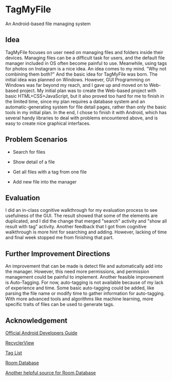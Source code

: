 # TagMyFile

An Android-based file managing system

## Idea

  TagMyFile focuses on user need on managing files and folders inside their devices. 
Managing files can be a difficult task for users, and the default file manager included in OS often become painful to use. Meanwhile, using tags for photos on Instagram is a nice idea. An idea comes to my mind. "Why not combining them both?" And the basic idea for TagMyFile was born. 
  The initial idea was planned on Windows. However, GUI Programming on Windows was far beyond my reach, and I gave up and moved on to Web-based project. My initial plan was to create the Web-based project with basic HTML+CSS+JavaScript, but it also proved too hard for me to finish in the limited time, since my plan requires a database system and an automatic-generating system for file detail pages, rather than only the basic tools in my initial plan. In the end, I chose to finish it with Android, which has several handy libraries to deal with problems encountered above, and is easy to create nice graphical interfaces.  

## Problem Scenarios

 + Search for files
 
 + Show detail of a file
 
 + Get all files with a tag from one file

 + Add new file into the manager
 
## Evaluation

  I did an in-class cognitive walkthrough for my evaluation process to see usefulness of the GUI. The result showed that some of the elements are duplicated, and I did the change that merged "search" activity and "show all result with tag" activity. Another feedback that I got from cognitive walkthrough is more hint for searching and adding. However, lacking of time and final week stopped me from finishing that part.

## Further Improvement Directions

  An improvement that can be made is detect file and automatically add into the manager. However, this need more permissions, and permission management could be painful to implement.
  Another feasible improvement is Auto-Tagging. For now, auto-tagging is not available because of my lack of experience and time. Some basic auto-tagging could be added, like parsing the file name or modify time to gather information for auto-tagging. With more advanced tools and algorithms like machine learning, more specific traits of files can be used to generate tags. 

## Acknowledgement

[Official Android Developers Guide](https://developer.android.com/)

[RecyclerView](https://code.tutsplus.com/tutorials/getting-started-with-recyclerview-and-cardview-on-android--cms-23465)

[Tag List](https://stackoverflow.com/questions/6996837/android-multi-line-linear-layout)

[Room Database](https://medium.com/@ajaysaini.official/building-database-with-room-persistence-library-ecf7d0b8f3e9) 

[Another helpful source for Room Database](https://stackoverflow.com/questions/44582397/android-room-persistent-library-typeconverter-error-of-error-cannot-figure-ou)
